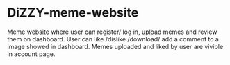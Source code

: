 # DiZZY-meme-website
Meme website where user can register/ log in, upload memes and review them on dashboard.
User can like /dislike /download/ add a comment to a image showed in dashboard. 
Memes uploaded and liked by user are vivible in account page.
